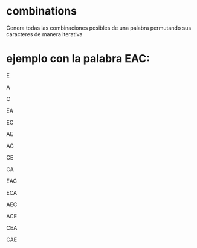 # combinations
Genera todas las combinaciones posibles de una palabra permutando sus caracteres de manera iterativa

# ejemplo con la palabra EAC:

E

A

C

EA

EC

AE

AC

CE

CA

EAC

ECA

AEC

ACE

CEA

CAE

